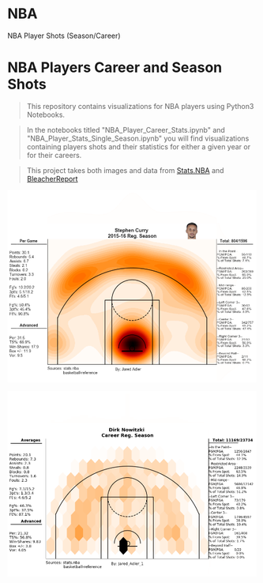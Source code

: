 # NBA
NBA Player Shots (Season/Career)

# NBA Players Career and Season Shots

> This repository contains visualizations for NBA players using Python3 Notebooks.

> In the notebooks titled "NBA_Player_Career_Stats.ipynb" and "NBA_Player_Stats_Single_Season.ipynb" you will find visualizations containing players shots and their statistics for either a given year or for their careers.

> This project takes both images and data from [Stats.NBA](stats.nba.com) and [BleacherReport](BleacherReport.com)

![Curry KDE](Stephen_Curry_2015-16_kde.png)

![Dirk HEX](Dirk_Nowitzki_career_hex.png)
